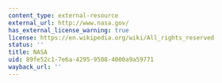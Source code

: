 ```yaml
---
content_type: external-resource
external_url: http://www.nasa.gov/
has_external_license_warning: true
license: https://en.wikipedia.org/wiki/All_rights_reserved
status: ''
title: NASA
uid: 89fe52c1-7e6a-4295-9508-4000a9a59771
wayback_url: ''
---
```

